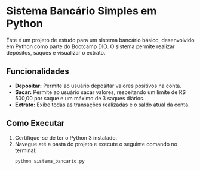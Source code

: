 # Sistema Bancário Simples em Python

Este é um projeto de estudo para um sistema bancário básico, desenvolvido em Python como parte do Bootcamp DIO. O sistema permite realizar depósitos, saques e visualizar o extrato.

## Funcionalidades

- **Depositar:** Permite ao usuário depositar valores positivos na conta.
- **Sacar:** Permite ao usuário sacar valores, respeitando um limite de R$ 500,00 por saque e um máximo de 3 saques diários.
- **Extrato:** Exibe todas as transações realizadas e o saldo atual da conta.

## Como Executar

1. Certifique-se de ter o Python 3 instalado.
2. Navegue até a pasta do projeto e execute o seguinte comando no terminal:
   ```sh
   python sistema_bancario.py
